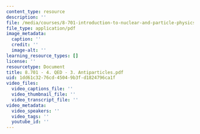 ```yaml
---
content_type: resource
description: ''
file: /media/courses/8-701-introduction-to-nuclear-and-particle-physics-fall-2020/8701-4-qed-3-antiparticles.pdf
file_type: application/pdf
image_metadata:
  caption: ''
  credit: ''
  image-alt: ''
learning_resource_types: []
license: ''
resourcetype: Document
title: 8.701 - 4. QED - 3. Antiparticles.pdf
uid: 1dd61c32-76cd-4504-9b3f-d1824796ca1f
video_files:
  video_captions_file: ''
  video_thumbnail_file: ''
  video_transcript_file: ''
video_metadata:
  video_speakers: ''
  video_tags: ''
  youtube_id: ''
---
```

